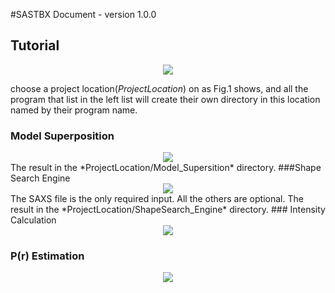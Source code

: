 #SASTBX Document - version 1.0.0

## Tutorial
<div align=center>
<img src="/Users/Song/Downloads/cctbx/gui/sasqt/pictures/example_homepage.png" >
</div>

choose a project location(*ProjectLocation*) on  as Fig.1 shows, and all the program that list in the left list  will create their own directory in this location named by their program name.

### Model Superposition
<div align=center>
<img src="/Users/Song/Downloads/cctbx/gui/sasqt/pictures/example_1.png" >
</div>
The result in the *ProjectLocation/Model_Supersition* directory.
###Shape Search Engine
<div align=center>
<img src="/Users/Song/Downloads/cctbx/gui/sasqt/pictures/example_2.png" >
</div>
The SAXS file is the only required input. All the others are optional. The result in the *ProjectLocation/ShapeSearch_Engine* directory.
### Intensity Calculation
<div align=center>
<img src="/Users/Song/Downloads/cctbx/gui/sasqt/pictures/example_3.png" >
</div>

### P(r) Estimation

<div align=center>
<img src="/Users/Song/Downloads/cctbx/gui/sasqt/pictures/example_4.png" >
</div>